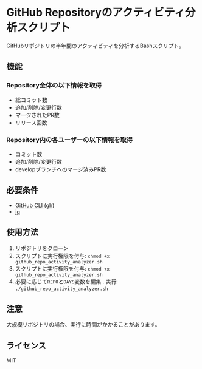 # GitHub Repositoryのアクティビティ分析スクリプト

GitHubリポジトリの半年間のアクティビティを分析するBashスクリプト。

## 機能

### Repository全体の以下情報を取得
- 総コミット数
- 追加/削除/変更行数
- マージされたPR数
- リリース回数

### Repository内の各ユーザーの以下情報を取得
- コミット数
- 追加/削除/変更行数
- developブランチへのマージ済みPR数

## 必要条件

- [GitHub CLI (gh)](https://cli.github.com/)
- [jq](https://stedolan.github.io/jq/)

## 使用方法

1. リポジトリをクローン
2. スクリプトに実行権限を付与: `chmod +x github_repo_activity_analyzer.sh`
3. スクリプトに実行権限を付与: `chmod +x github_repo_activity_analyzer.sh`
4. 必要に応じて`REPO`と`DAYS`変数を編集
. 実行: `./github_repo_activity_analyzer.sh`

## 注意

大規模リポジトリの場合、実行に時間がかかることがあります。

## ライセンス

MIT